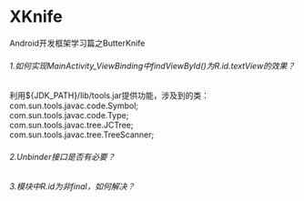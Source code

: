 # XKnife
Android开发框架学习篇之ButterKnife
###### 1.如何实现MainActivity_ViewBinding中findViewById()为R.id.textView的效果？  
利用${JDK_PATH}/lib/tools.jar提供功能，涉及到的类：  
com.sun.tools.javac.code.Symbol;  
com.sun.tools.javac.code.Type;  
com.sun.tools.javac.tree.JCTree;  
com.sun.tools.javac.tree.TreeScanner;  

###### 2.Unbinder接口是否有必要？

###### 3.模块中R.id为非final，如何解决？
